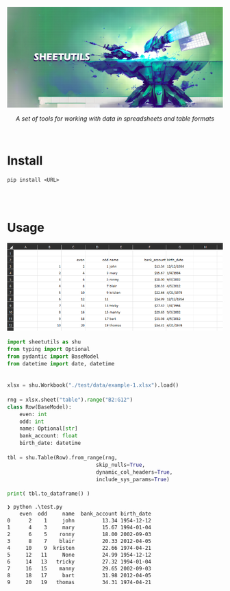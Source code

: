 ![](banner_1.jpg)

<center>
<i>A set of tools for working with data in spreadsheets and table formats</i>
</center>

<br>
<br>


# Install

```
pip install <URL>
```

<br>
<br>


# Usage

![](sheet_1.png)

```python
import sheetutils as shu
from typing import Optional
from pydantic import BaseModel
from datetime import date, datetime


xlsx = shu.Workbook("./test/data/example-1.xlsx").load()

rng = xlsx.sheet("table").range("B2:G12")
class Row(BaseModel):
    even: int
    odd: int
    name: Optional[str]
    bank_account: float
    birth_date: datetime

tbl = shu.Table(Row).from_range(rng, 
                             skip_nulls=True, 
                             dynamic_col_headers=True,
                             include_sys_params=True)

print( tbl.to_dataframe() )
```

```
❯ python .\test.py
    even  odd     name  bank_account birth_date
0      2    1     john         13.34 1954-12-12
1      4    3     mary         15.67 1994-01-04
2      6    5    ronny         18.00 2002-09-03
3      8    7    blair         20.33 2012-04-05
4     10    9  kristen         22.66 1974-04-21
5     12   11     None         24.99 1954-12-12
6     14   13   tricky         27.32 1994-01-04
7     16   15    manny         29.65 2002-09-03
8     18   17     bart         31.98 2012-04-05
9     20   19   thomas         34.31 1974-04-21
```